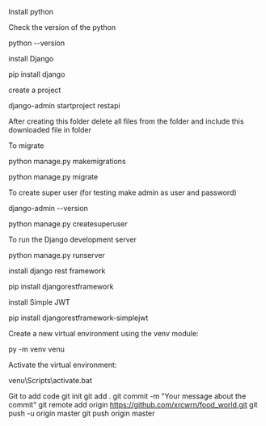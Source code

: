 Install python 

Check the version of the python

python --version

install Django

pip install django

create a project

django-admin startproject restapi

After creating this folder delete all files from the folder and include this downloaded file in folder



To migrate

python manage.py makemigrations

python manage.py migrate

To create super user (for testing make admin as user and password)

django-admin --version

python manage.py createsuperuser




To run the Django development server

python manage.py runserver

install django rest framework

pip install djangorestframework

install Simple JWT

pip install djangorestframework-simplejwt

Create a new virtual environment using the venv module:

py -m venv venu

Activate the virtual environment:

venu\Scripts\activate.bat



Git to add code
git init
git add .
git commit -m "Your message about the commit"
git remote add origin https://github.com/xrcwrn/food_world.git
git push -u origin master
git push origin master  







